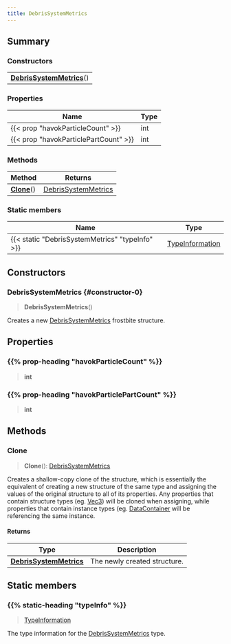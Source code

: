 ```yaml
---
title: DebrisSystemMetrics
---
```



## Summary
### Constructors
| |
| ----------- |
| **[DebrisSystemMetrics](#constructor-0)**() |

### Properties
| Name | Type |
| ---- | ---- |
| {{< prop "havokParticleCount" >}} | int |
| {{< prop "havokParticlePartCount" >}} | int |

### Methods
| Method | Returns |
| ------ | ---- |
| **[Clone](#clone)**() | [DebrisSystemMetrics](/vext/ref/fb/debrissystemmetrics) |

### Static members
| Name | Type |
| ---- | ---- |
| {{< static "DebrisSystemMetrics" "typeInfo" >}} | [TypeInformation](/vext/ref/shared/class/typeinformation) |

## Constructors
### DebrisSystemMetrics {#constructor-0}
> **DebrisSystemMetrics**()

Creates a new [DebrisSystemMetrics](/vext/ref/fb/debrissystemmetrics) frostbite structure.

## Properties
### {{% prop-heading "havokParticleCount" %}}
> **int**

### {{% prop-heading "havokParticlePartCount" %}}
> **int**

## Methods
### Clone
> **Clone**(): [DebrisSystemMetrics](/vext/ref/fb/debrissystemmetrics)

Creates a shallow-copy clone of the structure, which is essentially the equivalent of creating a new structure of the same type and assigning the values of the original structure to all of its properties. Any properties that contain structure types (eg. [Vec3](/vext/ref/shared/class/vec3)) will be cloned when assigning, while properties that contain instance types (eg. [DataContainer](/vext/ref/shared/class/datacontainer) will be referencing the same instance.

#### Returns
| Type | Description |
| ---- | ----------- |
| **[DebrisSystemMetrics](/vext/ref/fb/debrissystemmetrics)** | The newly created structure. |

## Static members
### {{% static-heading "typeInfo" %}}
> [TypeInformation](/vext/ref/shared/class/typeinformation)

The type information for the [DebrisSystemMetrics](/vext/ref/fb/debrissystemmetrics) type.

